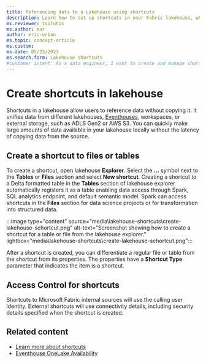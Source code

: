 ```yaml
---
title: Referencing data to a Lakehouse using shortcuts
description: Learn how to set up shortcuts in your Fabric lakehouse, which allows you to reference data from other locations without copying it.
ms.reviewer: tvilutis
ms.author: eur
author: eric-urban
ms.topic: concept-article
ms.custom:
ms.date: 05/23/2023
ms.search.form: Lakehouse shortcuts
#customer intent: As a data engineer, I want to create and manage shortcuts in a Fabric lakehouse to reference data from various sources without copying it.
---
```


# Create shortcuts in lakehouse

Shortcuts in a lakehouse allow users to reference data without copying it. It unifies data from different lakehouses, [Eventhouses](../real-time-intelligence/eventhouse.md), workspaces, or external storage, such as ADLS Gen2 or AWS S3. You can quickly make large amounts of data available in your lakehouse locally without the latency of copying data from the source.

## Create a shortcut to files or tables

To create a shortcut, open lakehouse **Explorer**. Select the **...** symbol next to the **Tables** or **Files** section and select **New shortcut**. Creating a shortcut to a Delta formatted table in the **Tables** section of lakehouse explorer automatically registers it as a table enabling data access through Spark, SQL analytics endpoint, and default semantic model. Spark can access shortcuts in the **Files** section for data science projects or for transformation into structured data. 

:::image type="content" source="media\lakehouse-shortcuts\create-lakehouse-schortcut.png" alt-text="Screenshot showing how to create a shortcut for a table or file from the lakehouse explorer." lightbox="media\lakehouse-shortcuts\create-lakehouse-schortcut.png":::

After a shortcut is created, you can differentiate a regular file or table from the shortcut from its properties. The properties have a **Shortcut Type** parameter that indicates the item is a shortcut.

## Access Control for shortcuts

Shortcuts to Microsoft Fabric internal sources will use the calling user identity. External shortcuts will use connectivity details, including security details specified when the shortcut is created.

## Related content

- [Learn more about shortcuts](../onelake/onelake-shortcuts.md)
- [Eventhouse OneLake Availability](../real-time-intelligence/event-house-onelake-availability.md)
